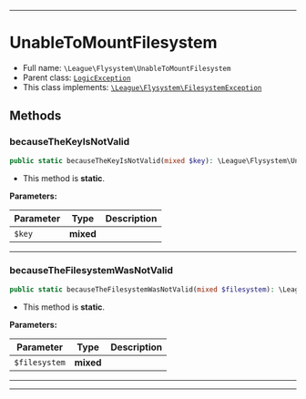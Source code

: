 ***

# UnableToMountFilesystem

* Full name: `\League\Flysystem\UnableToMountFilesystem`
* Parent class: [`LogicException`](../../LogicException.md)
* This class implements:
  [`\League\Flysystem\FilesystemException`](./FilesystemException.md)

## Methods

### becauseTheKeyIsNotValid

```php
public static becauseTheKeyIsNotValid(mixed $key): \League\Flysystem\UnableToMountFilesystem
```

* This method is **static**.

**Parameters:**

| Parameter | Type | Description |
|-----------|------|-------------|
| `$key` | **mixed** |  |

***

### becauseTheFilesystemWasNotValid

```php
public static becauseTheFilesystemWasNotValid(mixed $filesystem): \League\Flysystem\UnableToMountFilesystem
```

* This method is **static**.

**Parameters:**

| Parameter | Type | Description |
|-----------|------|-------------|
| `$filesystem` | **mixed** |  |

***


***

